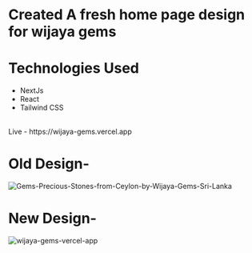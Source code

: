 # Created A fresh home page design for wijaya gems 
# Technologies Used

<ul> 
<li>
  NextJs 

</li>
<li>
  React

</li>
<li>
  Tailwind CSS

</li>
</ul>

<br>
Live - https://wijaya-gems.vercel.app 


# Old Design-


![Gems-Precious-Stones-from-Ceylon-by-Wijaya-Gems-Sri-Lanka](https://github.com/user-attachments/assets/4e81862d-babb-4c15-a90d-1fc700d70977)



# New Design-




![wijaya-gems-vercel-app](https://github.com/user-attachments/assets/2104cce0-3d25-411e-94c1-2301e36268f4)
